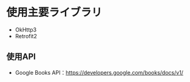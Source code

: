 # 使用主要ライブラリ
- OkHttp3
- Retrofit2

## 使用API
- Google Books API：https://developers.google.com/books/docs/v1/
